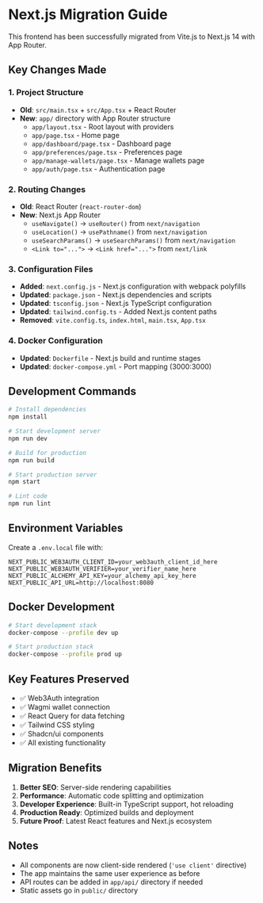# Next.js Migration Guide

This frontend has been successfully migrated from Vite.js to Next.js 14 with App Router.

## Key Changes Made

### 1. Project Structure
- **Old**: `src/main.tsx` + `src/App.tsx` + React Router
- **New**: `app/` directory with App Router structure
  - `app/layout.tsx` - Root layout with providers
  - `app/page.tsx` - Home page
  - `app/dashboard/page.tsx` - Dashboard page
  - `app/preferences/page.tsx` - Preferences page
  - `app/manage-wallets/page.tsx` - Manage wallets page
  - `app/auth/page.tsx` - Authentication page

### 2. Routing Changes
- **Old**: React Router (`react-router-dom`)
- **New**: Next.js App Router
  - `useNavigate()` → `useRouter()` from `next/navigation`
  - `useLocation()` → `usePathname()` from `next/navigation`
  - `useSearchParams()` → `useSearchParams()` from `next/navigation`
  - `<Link to="...">` → `<Link href="...">` from `next/link`

### 3. Configuration Files
- **Added**: `next.config.js` - Next.js configuration with webpack polyfills
- **Updated**: `package.json` - Next.js dependencies and scripts
- **Updated**: `tsconfig.json` - Next.js TypeScript configuration
- **Updated**: `tailwind.config.ts` - Added Next.js content paths
- **Removed**: `vite.config.ts`, `index.html`, `main.tsx`, `App.tsx`

### 4. Docker Configuration
- **Updated**: `Dockerfile` - Next.js build and runtime stages
- **Updated**: `docker-compose.yml` - Port mapping (3000:3000)

## Development Commands

```bash
# Install dependencies
npm install

# Start development server
npm run dev

# Build for production
npm run build

# Start production server
npm start

# Lint code
npm run lint
```

## Environment Variables

Create a `.env.local` file with:

```env
NEXT_PUBLIC_WEB3AUTH_CLIENT_ID=your_web3auth_client_id_here
NEXT_PUBLIC_WEB3AUTH_VERIFIER=your_verifier_name_here
NEXT_PUBLIC_ALCHEMY_API_KEY=your_alchemy_api_key_here
NEXT_PUBLIC_API_URL=http://localhost:8080
```

## Docker Development

```bash
# Start development stack
docker-compose --profile dev up

# Start production stack
docker-compose --profile prod up
```

## Key Features Preserved

- ✅ Web3Auth integration
- ✅ Wagmi wallet connection
- ✅ React Query for data fetching
- ✅ Tailwind CSS styling
- ✅ Shadcn/ui components
- ✅ All existing functionality

## Migration Benefits

1. **Better SEO**: Server-side rendering capabilities
2. **Performance**: Automatic code splitting and optimization
3. **Developer Experience**: Built-in TypeScript support, hot reloading
4. **Production Ready**: Optimized builds and deployment
5. **Future Proof**: Latest React features and Next.js ecosystem

## Notes

- All components are now client-side rendered (`'use client'` directive)
- The app maintains the same user experience as before
- API routes can be added in `app/api/` directory if needed
- Static assets go in `public/` directory

